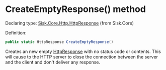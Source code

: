 <!--

Copyrights 2023 Sisk Framework - CypherPotato
Published under MIT license

!!! DO NOT EDIT THIS FILE !!!
This file was generated by a tool in the Sisk package. To edit the information in this documentation,
edit the XML documentation present in the Sisk source code.

-->


# CreateEmptyResponse() method

Declaring type: [Sisk.Core.Http.HttpResponse](/read?q=/contents/spec/Sisk.Core.Http.HttpResponse.md) (from Sisk.Core)


Definition:

```cs
public static HttpResponse CreateEmptyResponse()
```

Creates an new empty <a href="/read?q=/contents/spec/Sisk.Core.Http.HttpResponse.md">HttpResponse</a> with no status code or contents. This will cause to the HTTP server to close the connection between the server and the client and don't deliver any response.

